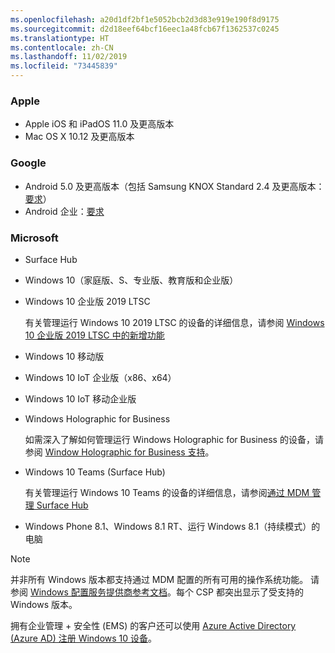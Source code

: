 ```yaml
---
ms.openlocfilehash: a20d1df2bf1e5052bcb2d3d83e919e190f8d9175
ms.sourcegitcommit: d2d18eef64bcf16eec1a48fcb67f1362537c0245
ms.translationtype: HT
ms.contentlocale: zh-CN
ms.lasthandoff: 11/02/2019
ms.locfileid: "73445839"
---
```



### <a name="apple"></a>Apple
- Apple iOS 和 iPadOS 11.0 及更高版本
- Mac OS X 10.12 及更高版本

### <a name="google"></a>Google
- Android 5.0 及更高版本（包括 Samsung KNOX Standard 2.4 及更高版本：[要求](https://www.samsungknox.com/en/knox-platform/supported-devices/2.4+)）
- Android 企业：[要求](https://support.google.com/work/android/topic/9428066)

### <a name="microsoft"></a>Microsoft

- Surface Hub
- Windows 10（家庭版、S、专业版、教育版和企业版）
- Windows 10 企业版 2019 LTSC

  有关管理运行 Windows 10 2019 LTSC 的设备的详细信息，请参阅 [Windows 10 企业版 2019 LTSC 中的新增功能](https://docs.microsoft.com/windows/whats-new/ltsc/whats-new-windows-10-2019)
  
- Windows 10 移动版
- Windows 10 IoT 企业版（x86、x64）
- Windows 10 IoT 移动企业版
- Windows Holographic for Business

  如需深入了解如何管理运行 Windows Holographic for Business 的设备，请参阅 [Window Holographic for Business 支持](../fundamentals/windows-holographic-for-business.md)。

- Windows 10 Teams (Surface Hub)

   有关管理运行 Windows 10 Teams 的设备的详细信息，请参阅[通过 MDM 管理 Surface Hub](https://docs.microsoft.com/surface-hub/manage-settings-with-mdm-for-surface-hub)
- Windows Phone 8.1、Windows 8.1 RT、运行 Windows 8.1（持续模式）的电脑

> [!NOTE]
> 并非所有 Windows 版本都支持通过 MDM 配置的所有可用的操作系统功能。 请参阅 [Windows 配置服务提供商参考文档](https://docs.microsoft.com/windows/configuration/provisioning-packages/how-it-pros-can-use-configuration-service-providers)。每个 CSP 都突出显示了受支持的 Windows 版本。

拥有企业管理 + 安全性 (EMS) 的客户还可以使用 [Azure Active Directory (Azure AD) 注册 Windows 10 设备](/intune/windows-enroll)。


